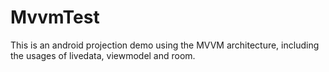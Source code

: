 # MvvmTest
This is an android projection demo using the MVVM architecture, including the usages of livedata, viewmodel and room. 
